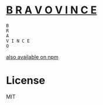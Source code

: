 # [B R A V O V I N C E](http://bravovince.com)

```
B
R
A
V I N C E
O
```

[also available on npm](https://www.npmjs.com/package/bravo-vince)

# License

MIT
